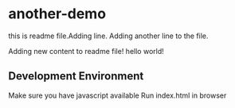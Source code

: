 
# another-demo

this is readme file.Adding line.
Adding another line to the file.

Adding new content to readme file!
hello world!

## Development Environment

Make sure you have javascript available
Run index.html in browser 
